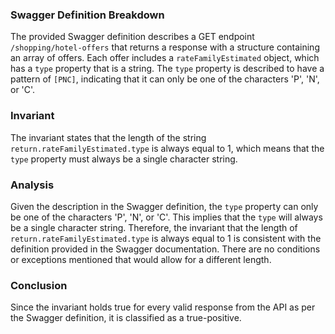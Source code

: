 ### Swagger Definition Breakdown
The provided Swagger definition describes a GET endpoint `/shopping/hotel-offers` that returns a response with a structure containing an array of offers. Each offer includes a `rateFamilyEstimated` object, which has a `type` property that is a string. The `type` property is described to have a pattern of `[PNC]`, indicating that it can only be one of the characters 'P', 'N', or 'C'. 

### Invariant
The invariant states that the length of the string `return.rateFamilyEstimated.type` is always equal to 1, which means that the `type` property must always be a single character string. 

### Analysis
Given the description in the Swagger definition, the `type` property can only be one of the characters 'P', 'N', or 'C'. This implies that the `type` will always be a single character string. Therefore, the invariant that the length of `return.rateFamilyEstimated.type` is always equal to 1 is consistent with the definition provided in the Swagger documentation. There are no conditions or exceptions mentioned that would allow for a different length. 

### Conclusion
Since the invariant holds true for every valid response from the API as per the Swagger definition, it is classified as a true-positive.
